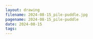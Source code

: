 ```yaml
---
layout: drawing
filename: 2024-08-15_pile-puddle.jpg
pagename: 2024-08-15_pile-puddle
date: 2024-08-15
tags:
---
```

